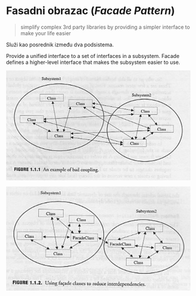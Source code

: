 # Fasadni obrazac (*Facade Pattern*)

> simplify complex 3rd party libraries by providing a simpler interface to make your life easier

Služi kao posrednik između dva podsistema.

Provide a unified interface to a set of interfaces in a subsystem. Facade defines a higher-level interface that makes the subsystem easier to use.

![bad-coupling](slike/bad-coupling.png)

![facade-pattern](slike/facade-pattern.png)
